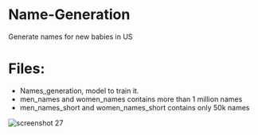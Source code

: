 # Name-Generation
Generate names for new babies in US
# Files:
- Names_generation, model to train it.
- men_names and women_names contains more than 1 million names
- men_names_short and women_names_short contains only 50k names

![screenshot 27](https://user-images.githubusercontent.com/37634919/47503647-40da4b80-d888-11e8-978a-1607e25fcae7.png)
